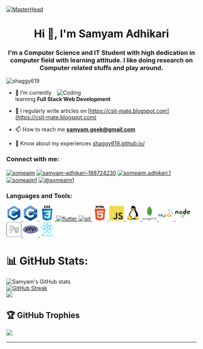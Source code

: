 [![MasterHead](https://d1fujncubipnn4.cloudfront.net/u5zbs9%2Fpreview%2F55883951%2Fmain_large.gif?response-content-disposition=inline%3Bfilename%3D%22main_large.gif%22%3B&response-content-type=image%2Fgif&Expires=1707476627&Signature=az171mTf1vqOyWEOK88HwSMfzgtyzHGM9rbQ7z5MnvQC1Rw7ok5I6DCLEauLGyouwb04x5-P2sTQ9KQIfrZ9R7t8ro1Gmn~FNYC0QsS8sWF~dK2hKxWcMhLKXMUpssBee~snbuobNfHpfT8FcUgdotM93Pu2fbVMrWLXJ5qKnCv7NQ1nti6Fph2F3r4HOiR5hxQOE9ytAE1nsLa4S7wGJEoY4R8gzfebt524agRWE5RukLcVa6tI7tMYnQHLttOhcVCrKwBhOgLlLMdMLvWDBZ6VFBZo42T5sPlki653InKDGqjjG8OYc8U4AlqhHuQvUpQ-byz1Er4bj0euYQLuCw__&Key-Pair-Id=APKAJT5WQLLEOADKLHBQ)](https://shaggy619.github.io)


<h1 align="center">Hi 👋, I'm Samyam Adhikari</h1>
<h3 align="center">I'm a Computer Science and IT Student with high dedication in computer field with learning attitude. I like doing research on Computer related stuffs and play around.</h3>


<p align="left"> <img src="https://komarev.com/ghpvc/?username=shaggy619&label=Profile%20views&color=0e75b6&style=flat" alt="shaggy619" /> </p>


<img align="right" alt="Coding" width="370" src="https://i.giphy.com/media/yIt6BCCb8oI19g6CVm/giphy.webp">

- 🌱 I’m currently learning **Full Stack Web Development**

- 📝 I regularly write articles on [https://csit-mate.blogspot.com](https://csit-mate.blogspot.com)

- 📫 How to reach me **samyam.geek@gmail.com**

- 📄 Know about my experiences [shaggy619.github.io/](https://shaggy619.github.io/)

<h3 align="left">Connect with me:</h3>
<p align="left">
<a href="https://twitter.com/someaim" target="blank"><img align="center" src="https://raw.githubusercontent.com/rahuldkjain/github-profile-readme-generator/master/src/images/icons/Social/twitter.svg" alt="someaim" height="30" width="40" /></a>
<a href="https://linkedin.com/in/samyam-adhikari-188724230" target="blank"><img align="center" src="https://raw.githubusercontent.com/rahuldkjain/github-profile-readme-generator/master/src/images/icons/Social/linked-in-alt.svg" alt="samyam-adhikari-188724230" height="30" width="40" /></a>
<a href="https://fb.com/someaim.adhikari.1" target="blank"><img align="center" src="https://raw.githubusercontent.com/rahuldkjain/github-profile-readme-generator/master/src/images/icons/Social/facebook.svg" alt="someaim.adhikari.1" height="30" width="40" /></a>
<a href="https://instagram.com/someaim1" target="blank"><img align="center" src="https://raw.githubusercontent.com/rahuldkjain/github-profile-readme-generator/master/src/images/icons/Social/instagram.svg" alt="someaim1" height="30" width="40" /></a>
<a href="https://medium.com/@someaim1" target="blank"><img align="center" src="https://raw.githubusercontent.com/rahuldkjain/github-profile-readme-generator/master/src/images/icons/Social/medium.svg" alt="@someaim1" height="30" width="40" /></a>
</p>

<h3 align="left">Languages and Tools:</h3>
<p align="left"> <a href="https://www.cprogramming.com/" target="_blank" rel="noreferrer"> <img src="https://raw.githubusercontent.com/devicons/devicon/master/icons/c/c-original.svg" alt="c" width="40" height="40"/> </a> <a href="https://www.w3schools.com/cpp/" target="_blank" rel="noreferrer"> <img src="https://raw.githubusercontent.com/devicons/devicon/master/icons/cplusplus/cplusplus-original.svg" alt="cplusplus" width="40" height="40"/> </a> <a href="https://www.w3schools.com/css/" target="_blank" rel="noreferrer"> <img src="https://raw.githubusercontent.com/devicons/devicon/master/icons/css3/css3-original-wordmark.svg" alt="css3" width="40" height="40"/> </a> <a href="https://flutter.dev" target="_blank" rel="noreferrer"> <img src="https://www.vectorlogo.zone/logos/flutterio/flutterio-icon.svg" alt="flutter" width="40" height="40"/> </a> <a href="https://git-scm.com/" target="_blank" rel="noreferrer"> <img src="https://www.vectorlogo.zone/logos/git-scm/git-scm-icon.svg" alt="git" width="40" height="40"/> </a> <a href="https://www.w3.org/html/" target="_blank" rel="noreferrer"> <img src="https://raw.githubusercontent.com/devicons/devicon/master/icons/html5/html5-original-wordmark.svg" alt="html5" width="40" height="40"/> </a> <a href="https://developer.mozilla.org/en-US/docs/Web/JavaScript" target="_blank" rel="noreferrer"> <img src="https://raw.githubusercontent.com/devicons/devicon/master/icons/javascript/javascript-original.svg" alt="javascript" width="40" height="40"/> </a> <a href="https://www.linux.org/" target="_blank" rel="noreferrer"> <img src="https://raw.githubusercontent.com/devicons/devicon/master/icons/linux/linux-original.svg" alt="linux" width="40" height="40"/> </a> <a href="https://www.mongodb.com/" target="_blank" rel="noreferrer"> <img src="https://raw.githubusercontent.com/devicons/devicon/master/icons/mongodb/mongodb-original-wordmark.svg" alt="mongodb" width="40" height="40"/> </a> <a href="https://www.mysql.com/" target="_blank" rel="noreferrer"> <img src="https://raw.githubusercontent.com/devicons/devicon/master/icons/mysql/mysql-original-wordmark.svg" alt="mysql" width="40" height="40"/> </a> <a href="https://nodejs.org" target="_blank" rel="noreferrer"> <img src="https://raw.githubusercontent.com/devicons/devicon/master/icons/nodejs/nodejs-original-wordmark.svg" alt="nodejs" width="40" height="40"/> </a> <a href="https://www.photoshop.com/en" target="_blank" rel="noreferrer"> <img src="https://raw.githubusercontent.com/devicons/devicon/master/icons/photoshop/photoshop-line.svg" alt="photoshop" width="40" height="40"/> </a> <a href="https://www.php.net" target="_blank" rel="noreferrer"> <img src="https://raw.githubusercontent.com/devicons/devicon/master/icons/php/php-original.svg" alt="php" width="40" height="40"/> </a> <a href="https://reactjs.org/" target="_blank" rel="noreferrer"> <img src="https://raw.githubusercontent.com/devicons/devicon/master/icons/react/react-original-wordmark.svg" alt="react" width="40" height="40"/> </a> </p>

# 📊 GitHub Stats:
![Samyam's GitHub stats](https://github-readme-stats.vercel.app/api?username=shaggy619&theme=dark&show_icons=true)<br/>
[![GitHub Streak](https://github-readme-streak-stats.herokuapp.com/?user=shaggy619&theme=dark)](https://github.com/DenverCoder1/github-readme-streak-stats)</br>
![](https://github-readme-stats.vercel.app/api/top-langs/?username=shaggy619&theme=dark&hide_border=false&include_all_commits=true&count_private=false&layout=compact)

## 🏆 GitHub Trophies
![](https://github-profile-trophy.vercel.app/?username=shaggy619&theme=monokai&no-frame=false&no-bg=true&margin-w=4)

----


